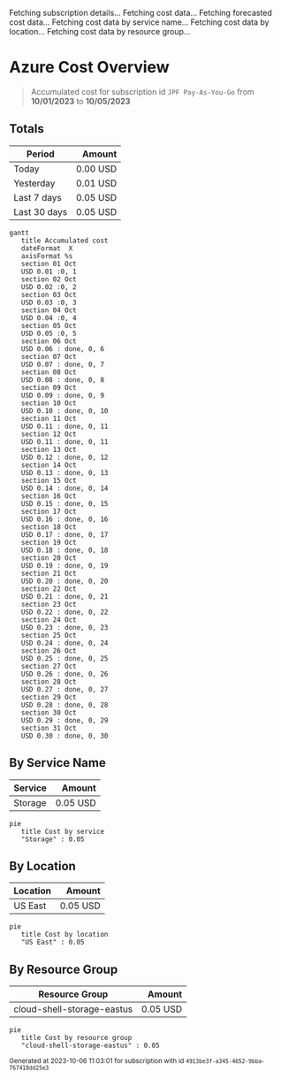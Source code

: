 Fetching subscription details...
Fetching cost data...
Fetching forecasted cost data...
Fetching cost data by service name...
Fetching cost data by location...
Fetching cost data by resource group...
# Azure Cost Overview

> Accumulated cost for subscription id `JPF Pay-As-You-Go` from **10/01/2023** to **10/05/2023**

## Totals

|Period|Amount|
|---|---:|
|Today|0.00 USD|
|Yesterday|0.01 USD|
|Last 7 days|0.05 USD|
|Last 30 days|0.05 USD|

```mermaid
gantt
   title Accumulated cost
   dateFormat  X
   axisFormat %s
   section 01 Oct
   USD 0.01 :0, 1
   section 02 Oct
   USD 0.02 :0, 2
   section 03 Oct
   USD 0.03 :0, 3
   section 04 Oct
   USD 0.04 :0, 4
   section 05 Oct
   USD 0.05 :0, 5
   section 06 Oct
   USD 0.06 : done, 0, 6
   section 07 Oct
   USD 0.07 : done, 0, 7
   section 08 Oct
   USD 0.08 : done, 0, 8
   section 09 Oct
   USD 0.09 : done, 0, 9
   section 10 Oct
   USD 0.10 : done, 0, 10
   section 11 Oct
   USD 0.11 : done, 0, 11
   section 12 Oct
   USD 0.11 : done, 0, 11
   section 13 Oct
   USD 0.12 : done, 0, 12
   section 14 Oct
   USD 0.13 : done, 0, 13
   section 15 Oct
   USD 0.14 : done, 0, 14
   section 16 Oct
   USD 0.15 : done, 0, 15
   section 17 Oct
   USD 0.16 : done, 0, 16
   section 18 Oct
   USD 0.17 : done, 0, 17
   section 19 Oct
   USD 0.18 : done, 0, 18
   section 20 Oct
   USD 0.19 : done, 0, 19
   section 21 Oct
   USD 0.20 : done, 0, 20
   section 22 Oct
   USD 0.21 : done, 0, 21
   section 23 Oct
   USD 0.22 : done, 0, 22
   section 24 Oct
   USD 0.23 : done, 0, 23
   section 25 Oct
   USD 0.24 : done, 0, 24
   section 26 Oct
   USD 0.25 : done, 0, 25
   section 27 Oct
   USD 0.26 : done, 0, 26
   section 28 Oct
   USD 0.27 : done, 0, 27
   section 29 Oct
   USD 0.28 : done, 0, 28
   section 30 Oct
   USD 0.29 : done, 0, 29
   section 31 Oct
   USD 0.30 : done, 0, 30
```

## By Service Name

|Service|Amount|
|---|---:|
|Storage|0.05 USD|

```mermaid
pie
   title Cost by service
   "Storage" : 0.05
```

## By Location

|Location|Amount|
|---|---:|
|US East|0.05 USD|

```mermaid
pie
   title Cost by location
   "US East" : 0.05
```

## By Resource Group

|Resource Group|Amount|
|---|---:|
|cloud-shell-storage-eastus|0.05 USD|

```mermaid
pie
   title Cost by resource group
   "cloud-shell-storage-eastus" : 0.05
```

<sup>Generated at 2023-10-06 11:03:01 for subscription with id `4913be3f-a345-4652-9bba-767418dd25e3`</sup>

